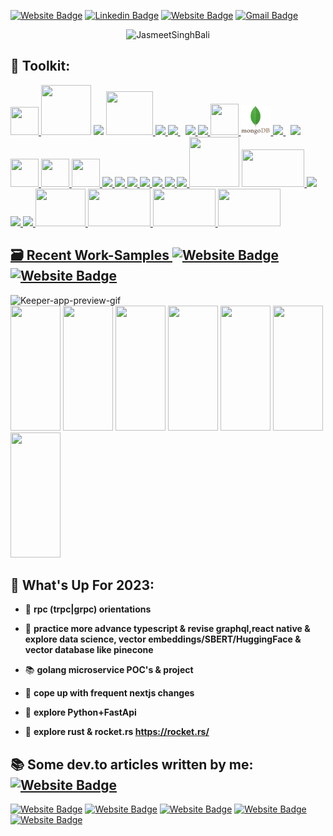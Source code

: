 [![Website Badge](https://img.shields.io/badge/-jasmeetBali.Portfolio-purple?style=flat-square&url=https://jasmeet-bali.notion.site/jasmeet-bali/Jasmeet-Bali-Full-Stack-Engineer-2c394211269543ce915cff3e1b8db10c)](https://jasmeet-bali.notion.site/jasmeet-bali/Jasmeet-Bali-Full-Stack-Engineer-2c394211269543ce915cff3e1b8db10c)
[![Linkedin Badge](https://img.shields.io/badge/-jasmeetbali-blue?style=flat-square&logo=Linkedin&logoColor=white&link=https://www.linkedin.com/in/jasmeet-singh-bali-057a751b1/)](https://www.linkedin.com/in/jasmeet-singh-bali-057a751b1/)
[![Website Badge](https://img.shields.io/badge/-jasmeetbali.DEV-black?style=flat-square&url=https://dev.to/jasmeetbali)](https://dev.to/jasmeetbali)
[![Gmail Badge](https://img.shields.io/badge/-jasmeetbali.dev.2021@gmail.com-c14438?style=flat-square&logo=Gmail&logoColor=white&link=mailto:jasmeetbali.dev.2021@gmail.com)](mailto:jasmeetbali.dev.2021@gmail.com)

<p align="center">
    <img  src="https://github-readme-streak-stats.herokuapp.com/?user=JasmeetSinghBali&theme=dark" alt="JasmeetSinghBali" />
</p>

## 🧰 Toolkit:

<p align="left">
    <a href="https://www.redhat.com/en/topics/api/what-is-a-rest-api"> <img src="https://imgs.search.brave.com/hnpqghGWLguOqs9JGrY_w39K3ziz69mhNE1bxojr2WI/rs:fit:406:430:1/g:ce/aHR0cHM6Ly8xLmJw/LmJsb2dzcG90LmNv/bS8tWlE2bjJBd183/VTgvV1BzNjE0aHFj/V0kvQUFBQUFBQUFB/WU0vZ3BKMkNNVlFT/b1FST2l2NjY0dXVq/MGc4WWlod3F5d3B3/Q0xjQi9zMTYwMC9S/ZXN0JTJCQVBJLmpw/Zw" width="45" height="45" /> </a>
    <a href="https://trpc.io/"><img src="https://trpc.io/img/logo-text-white.svg" width="80" height="80"/></a>
    <a href="https://graphql.org/"><img src="https://www.vectorlogo.zone/logos/graphql/graphql-ar21.svg"/></a>
    <a href="https://aws.amazon.com/microservices/"><img src="https://d1.awsstatic.com/Developer%20Marketing/containers/monolith_1-monolith-microservices.70b547e30e30b013051d58a93a6e35e77408a2a8.png" height="70" width="75"/>
    <a href="https://www.typescriptlang.org/" target="_blank"> <img src="https://www.vectorlogo.zone/logos/typescriptlang/typescriptlang-icon.svg" height="50"/> </a>
    <a style="padding-right:8px;" href="https://nodejs.org" target="_blank"> <img src="https://img.icons8.com/color/48/000000/nodejs.png"/> </a>
    <a href="https://developer.mozilla.org/en-US/docs/Web/JavaScript" target="_blank"> <img src="https://img.icons8.com/color/48/000000/javascript.png"/> </a>
    <a href="https://www.python.org" target="_blank"> <img src="https://img.icons8.com/color/48/000000/python.png"/> </a>
    <a href="https://go.dev/" target="_blank"> <img src="https://www.vectorlogo.zone/logos/golang/golang-official.svg" width="45" height="50"/> </a>
    <a href="https://www.mongodb.com/" target="_blank"> <img src="https://raw.githubusercontent.com/devicons/devicon/master/icons/mongodb/mongodb-original-wordmark.svg" alt="mongodb" width="48" height="48"/> </a>
    <a style="padding-right:8px;" href="https://www.postgresql.org/" target="_blank"> <img src="https://www.vectorlogo.zone/logos/postgresql/postgresql-icon.svg" height="50"/> </a>
    <a href="https://redis.io/" target="_blank"> <img src="https://www.vectorlogo.zone/logos/redis/redis-ar21.svg"/> </a>
    <a href="https://www.docker.com/" target="_blank"> <img src="https://www.vectorlogo.zone/logos/docker/docker-icon.svg" width="45" height="45"/> </a>
    <a href="https://kubernetes.io/" target="_blank"> <img src="https://www.vectorlogo.zone/logos/kubernetes/kubernetes-icon.svg" width="45" height="45"/> </a>
    <a href="https://helm.sh/" target="_blank"> <img src="https://www.vectorlogo.zone/logos/helmsh/helmsh-icon.svg" width="45" height="45"/> </a>
    <a href="https://git-scm.com/" target="_blank"> <img src="https://www.vectorlogo.zone/logos/git-scm/git-scm-ar21.svg" height="45"/> </a>
    <a href="https://aws.amazon.com/" target="_blank"> <img src="https://www.vectorlogo.zone/logos/amazon_aws/amazon_aws-icon.svg" height="45"/> </a>
    <a href="https://jestjs.io/" target="_blank"> <img src="https://www.vectorlogo.zone/logos/jestjsio/jestjsio-icon.svg"/> </a>
    <a href="https://legacy.reactjs.org/docs/getting-started.html" target="_blank"> <img src="https://www.vectorlogo.zone/logos/reactjs/reactjs-ar21.svg"/> </a>
    <a href="https://reactnative.dev/" target="_blank"> <img src="https://img.icons8.com/color/48/000000/react-native.png"/> </a>
    <a href="https://nestjs.com/" target="_blank"> <img src="https://www.vectorlogo.zone/logos/nestjs/nestjs-ar21.svg"/> </a>
    <a href="https://nextjs.org/" target="_blank"> <img src="https://upload.vectorlogo.zone/logos/nextjs/images/60eff509-53dd-4280-92e7-7318fa02e934.svg" height="70"/>
    <a href="https://www.prisma.io/"><img src="https://prismalens.vercel.app/header/logo-dark.svg" width="80" height="80"/></a>
    <a href="https://tailwindcss.com/"><img src="https://www.vectorlogo.zone/logos/tailwindcss/tailwindcss-ar21.svg" width="100" height="60"/>
    <a href="https://www.djangoproject.com/" target="_blank"> <img src="https://www.vectorlogo.zone/logos/djangoproject/djangoproject-ar21.svg"/> </a>
    <a href="https://www.rabbitmq.com/" target="_blank"> <img src="https://www.vectorlogo.zone/logos/rabbitmq/rabbitmq-ar21.svg"/> </a>
    <a href="https://kafka.apache.org/" target="_blank"> <img src="https://www.vectorlogo.zone/logos/apache_kafka/apache_kafka-vertical.svg"/> </a>
    <a href="https://swagger.io/"><img src="https://www.vectorlogo.zone/logos/openapis/openapis-icon.svg" width="80" height="60"/>
    <a href="https://opentelemetry.io/"><img src="https://upload.vectorlogo.zone/logos/opentelemetryio/images/3781f9ce-6ceb-4c7a-a329-02cc1aae0558.svg" width="100" height="60"/>
    <a href="https://grafana.com/"><img src="https://www.vectorlogo.zone/logos/grafana/grafana-icon.svg" width="100" height="60"/>
    <a href="https://prometheus.io/"><img src="https://www.vectorlogo.zone/logos/prometheusio/prometheusio-icon.svg" width="100" height="60"/>    
</p>

## 🗃 Recent Work-Samples [![Website Badge](https://img.shields.io/badge/-keeper.jsys-purple?style=flat-square&url=https://book-keeper-j-systems.vercel.app/)](https://book-keeper-j-systems.vercel.app/) [![Website Badge](https://img.shields.io/badge/-microservice.advanced-cyan?style=flat-square&url=https://github.com/Jasmeet-1998/Microservices/tree/master/nest_advanced_microservice)](https://github.com/Jasmeet-1998/Microservices/tree/master/nest_advanced_microservice)
 
![Keeper-app-preview-gif](https://github.com/Jasmeet-1998/Book-Keeper-JSystems/blob/stable/book-keeper/public/keeper-app-preview.gif)
</br>
<img src="https://user-images.githubusercontent.com/67728575/264314445-586f147d-87ac-4089-b40a-a2db1ee452d7.jpg" width="80" height="200"/>
<img src="https://user-images.githubusercontent.com/67728575/264314450-957a3dba-bdb0-4d72-9f42-5667a78eb34b.jpg" width="80" height="200"/>
<img src="https://user-images.githubusercontent.com/67728575/264314431-edebaab3-5ba4-495d-9ef5-4df597288366.jpg" width="80" height="200"/>
<img src="https://user-images.githubusercontent.com/67728575/264314269-977d9458-bbb2-4a48-afcc-36bd8324df77.jpeg" width="80" height="200"/>
<img src="https://user-images.githubusercontent.com/67728575/264314428-c3426dfb-833e-4416-8516-73ef9517c08d.jpeg" width="80" height="200"/>
<img src="https://user-images.githubusercontent.com/67728575/264314380-20aafd75-c1cc-439b-b4c3-1fe7744cdba8.jpeg" width="80" height="200"/>
<img src="https://user-images.githubusercontent.com/67728575/264314358-2938dd46-85e8-4155-9acc-e44f0cbdde68.jpeg" width="80" height="200"/>


## 🎯 What's Up For 2023:

- 🌱 **rpc (trpc|grpc) orientations**

- 📝 **practice more advance typescript & revise graphql,react native & explore data science, vector embeddings/SBERT/HuggingFace & vector database like pinecone**

- 📚 **golang microservice POC's & project**

- 🧩 **cope up with frequent nextjs changes**

- 🧪 **explore Python+FastApi**

- 🧪 **explore rust & rocket.rs https://rocket.rs/**


## 📚 Some dev.to articles written by me: [![Website Badge](https://img.shields.io/badge/-DEV-purple?style=flat-square&url=https://dev.to/jasmeetbali)](https://dev.to/jasmeetbali)

[![Website Badge](https://img.shields.io/badge/-nestjs.barebones.controllers.reqobjects-teal?style=flat-square&url=https://dev.to/jasmeetbali/nestjs-barebones-controllers-reqobjects-4lj7)](https://dev.to/jasmeetbali/nestjs-barebones-controllers-reqobjects-4lj7)
[![Website Badge](https://img.shields.io/badge/-execution.context.exploring.the.core.concepts.of.javascript-teal?style=flat-square&url=https://dev.to/jasmeetbali/execution-context-exploring-the-core-concepts-of-javascript-3kcb)](https://dev.to/jasmeetbali/execution-context-exploring-the-core-concepts-of-javascript-3kcb)
[![Website Badge](https://img.shields.io/badge/-closures.in.javascript-teal?style=flat-square&url=https://dev.to/jasmeetbali/closures-in-javascript-41c9)](https://dev.to/jasmeetbali/closures-in-javascript-41c9)
[![Website Badge](https://img.shields.io/badge/-scope.chain.scope.lexical.environment.in.javascript-teal?style=flat-square&url=https://dev.to/jasmeetbali/scope-chain-scope-lexical-environment-in-javascript-53id)](https://dev.to/jasmeetbali/scope-chain-scope-lexical-environment-in-javascript-53id)
[![Website Badge](https://img.shields.io/badge/-undefined.vs.not.defined.in.javascript-teal?style=flat-square&url=https://dev.to/jasmeetbali/undefined-vs-not-defined-in-javascript-4ja6)](https://dev.to/jasmeetbali/undefined-vs-not-defined-in-javascript-4ja6)
 


